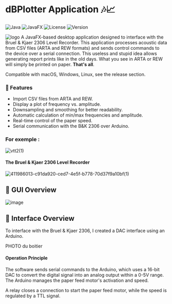 # dBPlotter Application 🎶📈

![Java](https://img.shields.io/badge/Java-17-blue.svg) ![JavaFX](https://img.shields.io/badge/JavaFX-17-orange.svg) ![License](https://img.shields.io/badge/License-MIT-green.svg) ![Version](https://img.shields.io/badge/Version-0.0.1-blue.svg) 

![logo](https://github.com/user-attachments/assets/6d753fbb-23f7-41fe-a94b-e5e6d90582e1) A JavaFX-based desktop application designed to interface with the Bruel & Kjaer 2306 Level Recorder. This application processes acoustic data from CSV files (ARTA and REW formats) and sends control commands to the device over a serial connection.
This useless and stupid idea allows generating report prints like in the old days. What you see in ARTA or REW will simply be printed on paper. **That's all**.

Compatible with macOS, Windows, Linux, see the release section.

### 🚀 Features

- Import CSV files from ARTA and REW.
- Display a plot of frequency vs. amplitude.
- Downsampling and smoothing for better readability.
- Automatic calculation of min/max frequencies and amplitude.
- Real-time control of the paper speed.
- Serial communication with the B&K 2306 over Arduino.

### For exemple :

![vtt2(1)](https://github.com/user-attachments/assets/ef1c7db4-19b2-415d-81fe-fb26f4bdfdc3)
#### The Bruel & Kjaer 2306 Level Recorder

![411986013-c91da920-ced7-4e5f-b778-70d37f9a10bf(1)](https://github.com/user-attachments/assets/5cf26583-5197-4dc4-ab0a-d7645ac2d9a5)

## 📸 GUI Overview

![image](https://github.com/user-attachments/assets/d4034e61-a03a-47c2-be46-a15ba75b4b5b)

## 🔌 Interface Overview

To interface with the Bruel & Kjaer 2306, I created a DAC interface using an Arduino.

PHOTO du boitier

#### Operation Principle

The software sends serial commands to the Arduino, which uses a 16-bit DAC to convert the digital signal into an analog output within a 0-5V range.  
The Arduino manages the paper feed motor's activation and speed.

A relay closes a connection to start the paper feed motor, while the speed is regulated by a TTL signal.
